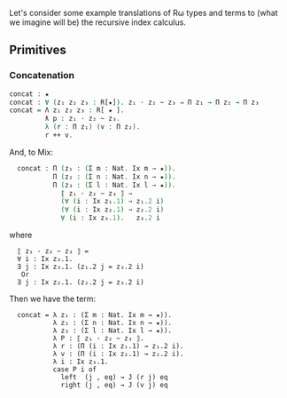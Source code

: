 Let's consider some example translations of Rω types and terms to (what we
imagine will be) the recursive index calculus.

## Primitives
### Concatenation

```agda
concat : ★
concat : ∀ (z₁ z₂ z₃ : R[★]). z₁ · z₂ ~ z₃ ⇒ Π z₁ → Π z₂ → Π z₃
concat = Λ z₁ z₂ z₃ : R[ ★ ]. 
	     ƛ p : z₁ · z₂ ~ z₃.
		 λ (r : Π z₁) (v : Π z₂).
		 r ++ v.
```		 

And, to Mix:

```agda
  concat : Π (z₁ : (Σ m : Nat. Ix m → ★)).
           Π (z₂ : (Σ n : Nat. Ix n → ★)).
           Π (z₃ : (Σ l : Nat. Ix l → ★)).
             ⟦ z₁ · z₂ ~ z₃ ⟧ → 
             (∀ (i : Ix z₁.1) → z₁.2 i)
             (∀ (i : Ix z₂.1) → z₂.2 i)
             ∀ (i : Ix z₃.1).   z₃.2 i
```			 

where 
```
  ⟦ z₁ · z₂ ~ z₃ ⟧ = 
  ∀ i : Ix z₃.1.
  ∃ j : Ix z₃.1. (z₁.2 j = z₃.2 i)
   Or
  ∃ j : Ix z₂.1. (z₂.2 j = z₃.2 i)	
```


Then we have the term:
```
  concat = λ z₁ : (Σ m : Nat. Ix m → ★)).
           λ z₂ : (Σ n : Nat. Ix n → ★)).
           λ z₃ : (Σ l : Nat. Ix l → ★)).
		   λ P : ⟦ z₁ · z₂ ~ z₃ ⟧.
		   λ r : (Π (i : Ix z₁.1) → z₁.2 i).
		   λ v : (Π (i : Ix z₂.1) → z₂.2 i).
		   λ i : Ix z₃.1.
           case P i of
	         left  (j , eq) → J (r j) eq
			 right (j , eq) → J (v j) eq
```
